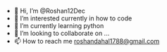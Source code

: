 - 👋 Hi, I’m @Roshan12Dec
- 👀 I’m interested currently in how to code
- 🌱 I’m currently learning python
- 💞️ I’m looking to collaborate on ...
- 📫 How to reach me roshandahal1788@gmail.com 


<!---
Roshan12Dec/Roshan12Dec is a ✨ special ✨ repository because its `README.md` (this file) appears on your GitHub profile.
You can click the Preview link to take a look at your changes.
--->
